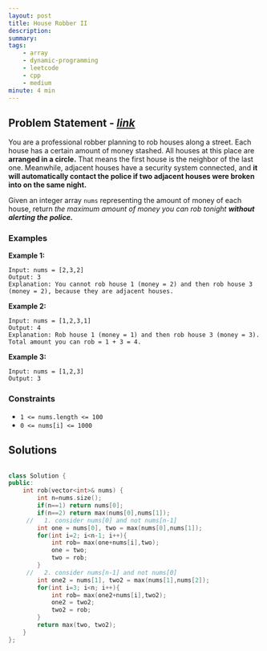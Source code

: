 ```yaml
---
layout: post
title: House Robber II
description: 
summary: 
tags:
    - array
    - dynamic-programming
    - leetcode
    - cpp
    - medium
minute: 4 min
---
```


## Problem Statement - [*link*](https://leetcode.com/problems/house-robber-ii/)
You are a professional robber planning to rob houses along a street. Each house has a certain amount of money stashed. All houses at this place are **arranged in a circle.** That means the first house is the neighbor of the last one. Meanwhile, adjacent houses have a security system connected, and **it will automatically contact the police if two adjacent houses were broken into on the same night.**

Given an integer array `nums` representing the amount of money of each house, return *the maximum amount of money you can rob tonight **without alerting the police.***

### Examples

**Example 1:**   
```
Input: nums = [2,3,2]
Output: 3
Explanation: You cannot rob house 1 (money = 2) and then rob house 3 (money = 2), because they are adjacent houses.
```

**Example 2:**  
```
Input: nums = [1,2,3,1]
Output: 4
Explanation: Rob house 1 (money = 1) and then rob house 3 (money = 3).
Total amount you can rob = 1 + 3 = 4.
```

**Example 3:**  
```
Input: nums = [1,2,3]
Output: 3
```

### Constraints
+ `1 <= nums.length <= 100`
+ `0 <= nums[i] <= 1000`


## Solutions

```cpp

class Solution {
public:
    int rob(vector<int>& nums) {
        int n=nums.size();
        if(n==1) return nums[0];
        if(n==2) return max(nums[0],nums[1]);
     //   1. consider nums[0] and not nums[n-1]
        int one = nums[0], two = max(nums[0],nums[1]);
        for(int i=2; i<n-1; i++){
            int rob= max(one+nums[i],two);
            one = two;
            two = rob;
        }
     //   2. consider nums[n-1] and not nums[0]
        int one2 = nums[1], two2 = max(nums[1],nums[2]);
        for(int i=3; i<n; i++){
            int rob= max(one2+nums[i],two2);
            one2 = two2;
            two2 = rob;
        }
        return max(two, two2);
    }
};

```

